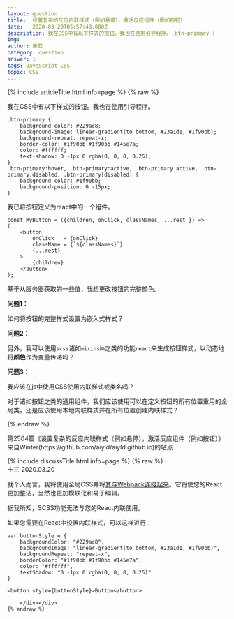 ```yaml
---
layout: question
title:  设置复杂的反应内联样式（例如悬停），激活反应组件（例如按钮）
date:   2020-03-20T05:57:43.000Z
description: 我在CSS中有以下样式的按钮。我也在使用引导程序。.btn-primary {    background-color  #229ac8;    ...
img: 
author: 米亚
category: question
answer: 1
tags: JavaScript CSS
topic: CSS
---
```

<div class="article-root">
  <div class="article">
    {% include articleTitle.html info=page %}
    {% raw %}
    <div class="article-content"><p><font style="vertical-align: inherit;"><font style="vertical-align: inherit;">我在CSS中有以下样式的按钮。</font><font style="vertical-align: inherit;">我也在使用引导程序。</font></font></p>

<pre><code>.btn-primary {<font></font>
    background-color: #229ac8;<font></font>
    background-image: linear-gradient(to bottom, #23a1d1, #1f90bb);<font></font>
    background-repeat: repeat-x;<font></font>
    border-color: #1f90bb #1f90bb #145e7a;<font></font>
    color: #ffffff;<font></font>
    text-shadow: 0 -1px 0 rgba(0, 0, 0, 0.25);<font></font>
}<font></font>
.btn-primary:hover, .btn-primary:active, .btn-primary.active, .btn-primary.disabled, .btn-primary[disabled] {<font></font>
    background-color: #1f90bb;<font></font>
    background-position: 0 -15px;<font></font>
}<font></font>
</code></pre>

<p><font style="vertical-align: inherit;"><font style="vertical-align: inherit;">我已将按钮定义为react中的一个组件。 </font></font></p>

<pre><code>const MyButton = ({children, onClick, classNames, ...rest }) =&gt;<font></font>
(<font></font>
    &lt;button<font></font>
        onClick   = {onClick}<font></font>
        className = {`${classNames}`}<font></font>
        {...rest}<font></font>
    &gt;<font></font>
        {children}<font></font>
    &lt;/button&gt;<font></font>
);<font></font>
</code></pre>

<p><font style="vertical-align: inherit;"><font style="vertical-align: inherit;">基于从服务器获取的一些值，我想更改按钮的完整颜色。 </font></font></p>

<p><strong><font style="vertical-align: inherit;"><font style="vertical-align: inherit;">问题1：</font></font></strong></p>

<p><font style="vertical-align: inherit;"><font style="vertical-align: inherit;">如何将按钮的完整样式设置为嵌入式样式？</font></font></p>

<p><strong><font style="vertical-align: inherit;"><font style="vertical-align: inherit;">问题2：</font></font></strong></p>

<p><font style="vertical-align: inherit;"><font style="vertical-align: inherit;">另外，我可以使用</font></font><code>scss</code><font style="vertical-align: inherit;"><font style="vertical-align: inherit;">诸如</font></font><code>mixins</code><font style="vertical-align: inherit;"><font style="vertical-align: inherit;">in之类的</font><font style="vertical-align: inherit;">功能</font></font><code>react</code><font style="vertical-align: inherit;"><font style="vertical-align: inherit;">来生成按钮样式</font><font style="vertical-align: inherit;">，</font><font style="vertical-align: inherit;">以动态地将</font></font><strong><font style="vertical-align: inherit;"><font style="vertical-align: inherit;">颜色</font></font></strong><font style="vertical-align: inherit;"><font style="vertical-align: inherit;">作为变量</font><font style="vertical-align: inherit;">传递</font><font style="vertical-align: inherit;">吗？</font></font></p>

<p><strong><font style="vertical-align: inherit;"><font style="vertical-align: inherit;">问题3：</font></font></strong></p>

<p><font style="vertical-align: inherit;"><font style="vertical-align: inherit;">我应该在js中使用CSS使用内联样式或类名吗？</font></font></p>

<p><font style="vertical-align: inherit;"><font style="vertical-align: inherit;">对于诸如按钮之类的通用组件，我们应该使用可以在定义按钮的所有位置重用的全局类，还是应该使用本地内联样式并在所有位置创建内联样式？</font></font></p></div>
    {% endraw %}
  </div>
  <p class="winter_mark">第2504篇《设置复杂的反应内联样式（例如悬停），激活反应组件（例如按钮）》来自Winter(https://github.com/aiyld/aiyld.github.io)的站点</p>
  <div class="discuss-wrapper">
    {% include discussTitle.html info=page %}
    {% raw %}
    <div class="discuss-item">
        <div class="discuss-parent">
          <div class="discuss-meta">
            <span class="discuss-user">十三</span>
            <span class="discuss-time">2020.03.20</span>
          </div>
          <div class="discuss-comment"><p><font style="vertical-align: inherit;"><font style="vertical-align: inherit;">就个人而言，我将使用全局CSS并将</font></font><a href="http://davidmeents.com/journey-into-react-part-4-styling-with-scss-and-webpack/" rel="nofollow noreferrer"><font style="vertical-align: inherit;"><font style="vertical-align: inherit;">其与Webpack连接起来</font></font></a><font style="vertical-align: inherit;"><font style="vertical-align: inherit;">。</font><font style="vertical-align: inherit;">它将使您的React更加整洁，当然也更加模块化和易于编辑。</font></font></p>

<p><font style="vertical-align: inherit;"><font style="vertical-align: inherit;">据我所知，SCSS功能无法与您的React内联使用。</font></font></p>

<p><font style="vertical-align: inherit;"><font style="vertical-align: inherit;">如果您需要在React中设置内联样式，可以这样进行：</font></font></p>



<pre><code>var buttonStyle = {<font></font>
    backgroundColor: "#229ac8",<font></font>
    backgroundImage: "linear-gradient(to bottom, #23a1d1, #1f90bb)",<font></font>
    backgroundRepeat: "repeat-x",<font></font>
    borderColor: "#1f90bb #1f90bb #145e7a",<font></font>
    color: "#ffffff",<font></font>
    textShadow: "0 -1px 0 rgba(0, 0, 0, 0.25)"<font></font>
}<font></font>
</code></pre>

<pre class="lang-html prettyprint-override"><code>&lt;button style={buttonStyle}&gt;Button&lt;/button&gt;
</code></pre></div>
        </div></div>
    {% endraw %}
  </div>
<div>
